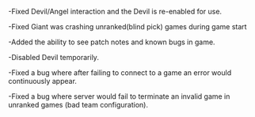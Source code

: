 -Fixed Devil/Angel interaction and the Devil is re-enabled for use.

-Fixed Giant was crashing unranked(blind pick) games during game start

-Added the ability to see patch notes and known bugs in game.

-Disabled Devil temporarily.

-Fixed a bug where after failing to connect to a game an error would continuously appear.

-Fixed a bug where server would fail to terminate an invalid game in unranked games (bad team configuration).
